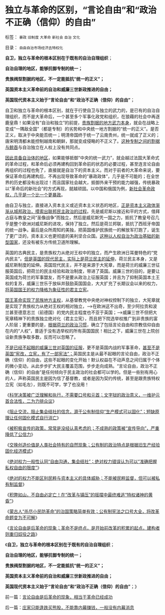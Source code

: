 # 独立与革命的区别，“言论自由”和“政治不正确（信仰）的自由”

标签： `暴政` `旧制度` `大革命` `新社会` `自治` `文化` 

目录： `自由自治市场经济去特权化`

**自卫，独立与革命的根本区别在于既有的自治自理组织**；

**自治自理的地区，能够抗御专制的统一；**

**贵族阀型割据的地区，不一定能抵抗“统一的正义”；**

**英国资本主义革命前的自治和威廉三世新政推进的自由；**

**英国现代资本主义始于“言论自由”和“政治不正确（信仰）的自由”**；

自卫和独立与革命的根本区别，就在于行使自卫与独立的武力的，是已有的自治自理组织，而不是大革命后，一个甚至多个军事化政党和组织，在狼藉的社会中再逐鹿皇鼎！如果没有“自治和独立”的前提，[贵族割据的地方武力本身](../../../2011/1/10/“联省自治”军阀混战必定导致中央集权.md)，就会在战略上变成“一隅敌全国”（都是专制）的劣势和中央统一地方割据的“统一的正义”。是否正义，取决于中央能否统一；明清帝国终于统一了云南贵州，统一就成了正义的；唐宋明清都未能控制越南和朝鲜，那就变成侵略的不正义了。[这种专制之间的割据与鲸吞](../../../2009/9/10/军阀割据不是地方民主自治.md)与自治独立在人权上没有共同点。

[因此具备自治体的地区](../../../2012/12/12/沟通成本的边际，让自治的威力抵销了人类的强盗本能.md)，如果能够抵御“中央的统一武力”，就会越过法国大革命式的革命过程，和革命后必须再建构回到革命前的状态的必要过程，甚至连言论自由再组织的过程也免了，直接就是自治下的资本主义。而对于前者的大革命来说，要保证革命后再建构后，不再出现导致革命的“暴政政体”，几乎是不可能的；在全世界的历史都没有出现过！而且国家社会越大，抵御外来干预的能力越强，传统暴政以“革命后的新社会”的方式再现，就越顽固。以中国和俄国为例，[新社会革命政权，几乎是一个比一个更暴政](../../../2011/6/4/最不坏定律：没有最坏的，只有更坏的.md)。

由自卫与独立，直接进入资本主义或近资本主义状态的地区，[正是资本主义政体渐渐从城邦政治，摸索出联邦民主政治的过程](../../../2012/12/20/民主亡国的历史案例，雅典，罗马，威尼斯，荷兰，CSA，布尔.md)。先是威尼斯以接近和平的方式，借拜占庭与教皇之间“圣像战争”而独立，然后是威尼斯凭一国之力，抵抗了教皇号召几乎是整个欧洲对威尼斯的进攻，保持了独立。然后是荷兰邦联，抵抗了西班牙帝国的统一战争。最后是众所周知的美独，把英国维护民族统一的解放军打跑了，诞生了更广泛的，资本主义也更彻底的美利坚合众国。[这种以人权自治为政治基础的新型国家](../../../2012/10/31/早期联邦的Centralism（央权配置）有一定必要性；.md)，还没有被东方传统卫道所理解。

英国的古典民主，是贵族权力从绝对王权中的独立，而产生欧洲日耳曼特色的“党内民主”。[但是英国的现代民主，实际上是荷兰民主的延伸](../../../2011/8/20/荷兰联合《大宪章》“打赢了荷英战争”.md)，荷兰民主本身，又是威尼斯制度的延伸。英国现代民主，并不是来源于大宪章，而是荷兰的威廉三世征服英国后，把荷兰的民主经验和政治制度，带进了英国。威廉三世的目的，是要让英国成为荷兰的军事盟友，而不是要从政治上征服英国；并且为了抑制英国本土王权的复苏，威廉三世乐于放纵并鼓励英国国会，大大扩充了长期议会以来的权力，[将英国国王的权力降格为象征性的君主立宪](http://darthvad.blog.163.com/blog/static/5339947020119305458185/)。

[国王革命实现了民族地方主权](../../../2012/12/24/欧洲专制传统中的民族主义和现代的动乱.md)，从基督教党中央绝对神权控制下的独立，大宪章就是实现了贵族权力从绝对王权的相对独立，——>在欧洲这不出奇，至少阿拉贡和波兰甚至德意志兰（前德国）的党内民主程度也不亚于英国；——>威廉三世不但把大宪章精神下的贵族独立绝对化（君主立宪），而且把下院选举权推广到非贵族的富人阶层；更重要的是，[根据荷兰的政治习惯](../../../2012/12/27/英国是中世纪最专制集权的欧洲国家.md)，确立了包括言论自由和宗教信仰自由在内的“人权”，普适于没有选举权的所有英国国民！相比之下，威廉三世在上院创设新贵族争取多数，反而可以忽略了。

[不是已经不起眼的威廉三世对英国的征服](../../../2012/12/27/英格兰的被征服史，“我们的成吉思汗”.md)，更不是英国内战的军事革命，[甚至不是英国“宪改，立宪，有了一部宪法”；](../../../2011/11/14/《英国宪制》中的贵族情结和马克思的剥削阶级.md)英国民主是从最不起眼的言论自由，政治不正确（信仰）的自由，这些不起眼的变化开始！默认权益在不动声息之间归属于个体的微小变动，从此步步扩大民主覆盖范围，步步走向成熟。“言论自由，政治不正确（信仰）的自由”是任何倾向于民主政治的社会都可以学的。但是一些别有用心的人，声称英国民主是因为信了基督教，或者是因为契约传统，甚至是跟贵族特权立宪（如毛左），则既不可学，学了也没用！

《[科学决策被广泛理解和执行，不需要口号和元首；文字狱的政治意义，一维护元首合法性，二为力排众议](../../../2013/1/6/粉丝的恭维不及共勉的同道，文字狱的政治意义.md)》

《[阻止交流，阻止集会结社的信念，源于公有制信仰“生产模式可以固化”；短缺原理让任何固化模式自行消亡](../../../2013/1/6/&quot;公有制必然灭亡&quot;的自然科学原理.md)》

《[被积极宣传的政策，常常是没经认真考虑的；不成熟的政策被“宣传导向”，严重降低了公信力](../../../2013/1/7/被积极宣传的政策，常常是没经认真考虑的.md)》

《[交换创造价值是人类社会特有的自然现象；公有制的政治特点是根据旧生产经验固化经济模式](../../../2013/1/7/公有制政体根据旧经验固化经济模式.md)》

《[绝对权力一般性认同“自由沟通，集会结社”；绝对权力错误认为可以“准确把握私权自由的限度”](../../../2013/1/7/退还赞助费是民粹的腐败，民粹比贪官恶劣一百倍！.md)》

《[绝对的权力不能区别民粹与资本主义的具体威胁；不能被民粹监督，但可以被私有制监督](../../../2013/1/8/绝对的权力过分自信时，不可克服的自卑和恐惧.md)》

《[积弊如山，不自由必定亡！在“改革与镇压”的摇摆中最终难逃“特权诸神的黄昏”](../../../2013/1/8/亡党亡国亡天下的昏君和奸臣只不过背了黑锅.md)》

《[蒙古人“杀尽小民防革命”的治国策略简单有效；公有制宪法之口号大全，将改革命题变为不可解](../../../2013/1/9/蒙古人“杀尽小民防革命”的国策简单有效.md)》

《[言论自由是后革命的现象；革命不是终点，是开始前改革的积累的起点，建构者则重归奴役之路](../../../2013/1/9/言论自由是后革命的现象，相当于革命已经成功.md)》

《**自卫，独立与革命的根本区别在于既有的自治自理组织**；

**自治自理的地区，能够抗御专制的统一；**

**贵族阀型割据的地区，不一定能抵抗“统一的正义”；**

**英国资本主义革命前的自治和威廉三世新政推进的自由；**

**英国现代资本主义始于“言论自由”和“政治不正确（信仰）的自由”**；》

前一篇：[言论自由是后革命的现象，相当于革命已经成功](../../../2013/1/9/言论自由是后革命的现象，相当于革命已经成功.md)

后一篇：[庄家只能逢跌买熊股，不能靠内幕赚钱，一般没有内幕消息](../../../2013/1/9/庄家只能逢跌买熊股，不能靠内幕赚钱，一般没有内幕消息.md)